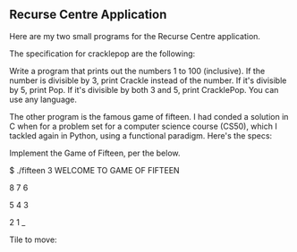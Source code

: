 ## Recurse Centre Application

Here are my two small programs for the Recurse Centre application. 

The specification for cracklepop are the following:

Write a program that prints out the numbers 1 to 100 (inclusive). If the number is divisible by 3, print Crackle instead of the number. If it's divisible by 5, print Pop. If it's divisible by both 3 and 5, print CracklePop. You can use any language.


The other program is the famous game of fifteen. I had conded a solution in C when for a problem set for a computer science course (CS50), which I tackled again in Python, using a functional paradigm. Here's the specs:

Implement the Game of Fifteen, per the below.

$ ./fifteen 3
WELCOME TO GAME OF FIFTEEN

8  7  6

5  4  3

2  1  _

Tile to move:

